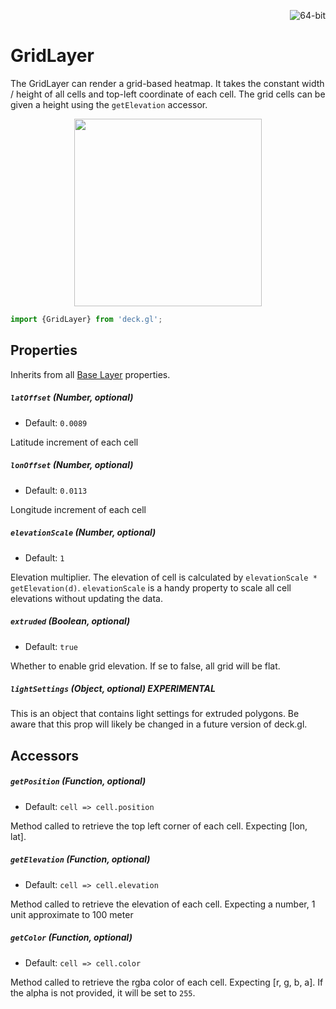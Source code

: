 <p align="right">
  <img src="https://img.shields.io/badge/extruded-yes-blue.svg?style=flat-square" alt="64-bit" />
</p>

# GridLayer

The GridLayer can render a grid-based heatmap.
It takes the constant width / height of all cells and top-left coordinate of
each cell. The grid cells can be given a height using the `getElevation` accessor.


<div align="center">
  <img height="300" src="/demo/src/static/images/grid-layer.png" />
</div>

```js
import {GridLayer} from 'deck.gl';
```

## Properties

Inherits from all [Base Layer](/docs/layers/base-layer.md) properties.

##### `latOffset` (Number, optional)

- Default: `0.0089`

Latitude increment of each cell

##### `lonOffset` (Number, optional)

- Default: `0.0113`

Longitude increment of each cell

##### `elevationScale` (Number, optional)

- Default: `1`

Elevation multiplier. The elevation of cell is calculated by
`elevationScale * getElevation(d)`. `elevationScale` is a handy property
to scale all cell elevations without updating the data.

##### `extruded` (Boolean, optional)

- Default: `true`

Whether to enable grid elevation. If se to false, all grid will be flat.

##### `lightSettings` (Object, optional) **EXPERIMENTAL**

This is an object that contains light settings for extruded polygons.
Be aware that this prop will likely be changed in a future version of deck.gl.

## Accessors

##### `getPosition` (Function, optional)

- Default: `cell => cell.position`

Method called to retrieve the top left corner of each cell.
Expecting [lon, lat].

##### `getElevation` (Function, optional)

- Default: `cell => cell.elevation`

Method called to retrieve the elevation of each cell.
Expecting a number, 1 unit approximate to 100 meter

##### `getColor` (Function, optional)

- Default: `cell => cell.color`

Method called to retrieve the rgba color of each cell. Expecting [r, g, b, a].
If the alpha is not provided, it will be set to `255`.
